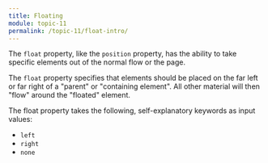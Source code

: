 ```yaml
---
title: Floating
module: topic-11
permalink: /topic-11/float-intro/
---
```


<div class="divider-heading"></div>

The `float` property, like the `position` property, has the ability to take specific elements out of the normal flow or the page.

The `float` property specifies that elements should be placed on the far left or far right of a "parent" or "containing element". All other material will then "flow" around the "floated" element.

The float property takes the following, self-explanatory keywords as input values:

- `left`
- `right`
- `none`
